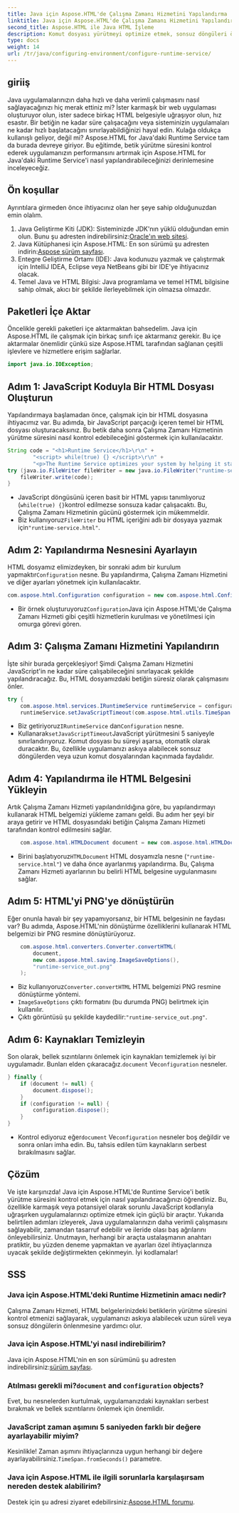 ```yaml
---
title: Java için Aspose.HTML'de Çalışma Zamanı Hizmetini Yapılandırma
linktitle: Java için Aspose.HTML'de Çalışma Zamanı Hizmetini Yapılandırma
second_title: Aspose.HTML ile Java HTML İşleme
description: Komut dosyası yürütmeyi optimize etmek, sonsuz döngüleri önlemek ve uygulama performansını artırmak için Aspose.HTML for Java'da Çalışma Zamanı Hizmetini nasıl yapılandıracağınızı öğrenin.
type: docs
weight: 14
url: /tr/java/configuring-environment/configure-runtime-service/
---
```

## giriiş
Java uygulamalarınızın daha hızlı ve daha verimli çalışmasını nasıl sağlayacağınızı hiç merak ettiniz mi? İster karmaşık bir web uygulaması oluşturuyor olun, ister sadece birkaç HTML belgesiyle uğraşıyor olun, hız esastır. Bir betiğin ne kadar süre çalışacağını veya sisteminizin uygulamaları ne kadar hızlı başlatacağını sınırlayabildiğinizi hayal edin. Kulağa oldukça kullanışlı geliyor, değil mi? Aspose.HTML for Java'daki Runtime Service tam da burada devreye giriyor. Bu eğitimde, betik yürütme süresini kontrol ederek uygulamanızın performansını artırmak için Aspose.HTML for Java'daki Runtime Service'i nasıl yapılandırabileceğinizi derinlemesine inceleyeceğiz.
## Ön koşullar
Ayrıntılara girmeden önce ihtiyacınız olan her şeye sahip olduğunuzdan emin olalım. 
1.  Java Geliştirme Kiti (JDK): Sisteminizde JDK'nın yüklü olduğundan emin olun. Bunu şu adresten indirebilirsiniz:[Oracle'ın web sitesi](https://www.oracle.com/java/technologies/javase-downloads.html).
2.  Java Kütüphanesi için Aspose.HTML: En son sürümü şu adresten indirin:[Aspose sürüm sayfası](https://releases.aspose.com/html/java/). 
3. Entegre Geliştirme Ortamı (IDE): Java kodunuzu yazmak ve çalıştırmak için IntelliJ IDEA, Eclipse veya NetBeans gibi bir IDE'ye ihtiyacınız olacak.
4. Temel Java ve HTML Bilgisi: Java programlama ve temel HTML bilgisine sahip olmak, akıcı bir şekilde ilerleyebilmek için olmazsa olmazdır.

## Paketleri İçe Aktar
Öncelikle gerekli paketleri içe aktarmaktan bahsedelim. Java için Aspose.HTML ile çalışmak için birkaç sınıfı içe aktarmanız gerekir. Bu içe aktarmalar önemlidir çünkü size Aspose.HTML tarafından sağlanan çeşitli işlevlere ve hizmetlere erişim sağlarlar.
```java
import java.io.IOException;
```

## Adım 1: JavaScript Koduyla Bir HTML Dosyası Oluşturun
Yapılandırmaya başlamadan önce, çalışmak için bir HTML dosyasına ihtiyacımız var. Bu adımda, bir JavaScript parçacığı içeren temel bir HTML dosyası oluşturacaksınız. Bu betik daha sonra Çalışma Zamanı Hizmetinin yürütme süresini nasıl kontrol edebileceğini göstermek için kullanılacaktır.
```java
String code = "<h1>Runtime Service</h1>\r\n" +
		"<script> while(true) {} </script>\r\n" +
		"<p>The Runtime Service optimizes your system by helping it start apps and programs faster.</p>\r\n";
try (java.io.FileWriter fileWriter = new java.io.FileWriter("runtime-service.html")) {
	fileWriter.write(code);
}
```

- JavaScript döngüsünü içeren basit bir HTML yapısı tanımlıyoruz (`while(true) {}`kontrol edilmezse sonsuza kadar çalışacaktı. Bu, Çalışma Zamanı Hizmetinin gücünü göstermek için mükemmeldir.
-  Biz kullanıyoruz`FileWriter` bu HTML içeriğini adlı bir dosyaya yazmak için`"runtime-service.html"`.
## Adım 2: Yapılandırma Nesnesini Ayarlayın
 HTML dosyamız elimizdeyken, bir sonraki adım bir kurulum yapmaktır`Configuration` nesne. Bu yapılandırma, Çalışma Zamanı Hizmetini ve diğer ayarları yönetmek için kullanılacaktır.
```java
com.aspose.html.Configuration configuration = new com.aspose.html.Configuration();
```

-  Bir örnek oluşturuyoruz`Configuration`Java için Aspose.HTML'de Çalışma Zamanı Hizmeti gibi çeşitli hizmetlerin kurulması ve yönetilmesi için omurga görevi gören.
## Adım 3: Çalışma Zamanı Hizmetini Yapılandırın
İşte sihir burada gerçekleşiyor! Şimdi Çalışma Zamanı Hizmetini JavaScript'in ne kadar süre çalışabileceğini sınırlayacak şekilde yapılandıracağız. Bu, HTML dosyamızdaki betiğin süresiz olarak çalışmasını önler.
```java
try {
	com.aspose.html.services.IRuntimeService runtimeService = configuration.getService(com.aspose.html.services.IRuntimeService.class);
	runtimeService.setJavaScriptTimeout(com.aspose.html.utils.TimeSpan.fromSeconds(5));
```

-  Biz getiriyoruz`IRuntimeService` dan`Configuration` nesne.
-  Kullanarak`setJavaScriptTimeout`JavaScript yürütmesini 5 saniyeyle sınırlandırıyoruz. Komut dosyası bu süreyi aşarsa, otomatik olarak duracaktır. Bu, özellikle uygulamanızı askıya alabilecek sonsuz döngülerden veya uzun komut dosyalarından kaçınmada faydalıdır.
## Adım 4: Yapılandırma ile HTML Belgesini Yükleyin
Artık Çalışma Zamanı Hizmeti yapılandırıldığına göre, bu yapılandırmayı kullanarak HTML belgemizi yükleme zamanı geldi. Bu adım her şeyi bir araya getirir ve HTML dosyasındaki betiğin Çalışma Zamanı Hizmeti tarafından kontrol edilmesini sağlar.
```java
	com.aspose.html.HTMLDocument document = new com.aspose.html.HTMLDocument("runtime-service.html", configuration);
```

-  Birini başlatıyoruz`HTMLDocument` HTML dosyamızla nesne (`"runtime-service.html"`) ve daha önce ayarlanmış yapılandırma. Bu, Çalışma Zamanı Hizmeti ayarlarının bu belirli HTML belgesine uygulanmasını sağlar.
## Adım 5: HTML'yi PNG'ye dönüştürün
Eğer onunla havalı bir şey yapamıyorsanız, bir HTML belgesinin ne faydası var? Bu adımda, Aspose.HTML'nin dönüştürme özelliklerini kullanarak HTML belgemizi bir PNG resmine dönüştürüyoruz.
```java
	com.aspose.html.converters.Converter.convertHTML(
		document,
		new com.aspose.html.saving.ImageSaveOptions(),
		"runtime-service_out.png"
	);
```

-  Biz kullanıyoruz`Converter.convertHTML` HTML belgemizi PNG resmine dönüştürme yöntemi.
- `ImageSaveOptions` çıktı formatını (bu durumda PNG) belirtmek için kullanılır.
- Çıktı görüntüsü şu şekilde kaydedilir:`"runtime-service_out.png"`.
## Adım 6: Kaynakları Temizleyin
 Son olarak, bellek sızıntılarını önlemek için kaynakları temizlemek iyi bir uygulamadır. Bunları elden çıkaracağız.`document` Ve`configuration` nesneler.
```java
} finally {
	if (document != null) {
		document.dispose();
	}
	if (configuration != null) {
		configuration.dispose();
	}
}
```

-  Kontrol ediyoruz eğer`document` Ve`configuration` nesneler boş değildir ve sonra onları imha edin. Bu, tahsis edilen tüm kaynakların serbest bırakılmasını sağlar.

## Çözüm
Ve işte karşınızda! Java için Aspose.HTML'de Runtime Service'i betik yürütme süresini kontrol etmek için nasıl yapılandıracağınızı öğrendiniz. Bu, özellikle karmaşık veya potansiyel olarak sorunlu JavaScript kodlarıyla uğraşırken uygulamalarınızı optimize etmek için güçlü bir araçtır. Yukarıda belirtilen adımları izleyerek, Java uygulamalarınızın daha verimli çalışmasını sağlayabilir, zamandan tasarruf edebilir ve ileride olası baş ağrılarını önleyebilirsiniz. Unutmayın, herhangi bir araçta ustalaşmanın anahtarı pratiktir, bu yüzden deneme yapmaktan ve ayarları özel ihtiyaçlarınıza uyacak şekilde değiştirmekten çekinmeyin. İyi kodlamalar!
## SSS
### Java için Aspose.HTML'deki Runtime Hizmetinin amacı nedir?  
Çalışma Zamanı Hizmeti, HTML belgelerinizdeki betiklerin yürütme süresini kontrol etmenizi sağlayarak, uygulamanızı askıya alabilecek uzun süreli veya sonsuz döngülerin önlenmesine yardımcı olur.
### Java için Aspose.HTML'yi nasıl indirebilirim?  
 Java için Aspose.HTML'nin en son sürümünü şu adresten indirebilirsiniz:[sürüm sayfası](https://releases.aspose.com/html/java/).
###  Atılması gerekli mi?`document` and `configuration` objects?  
Evet, bu nesnelerden kurtulmak, uygulamanızdaki kaynakları serbest bırakmak ve bellek sızıntılarını önlemek için önemlidir.
### JavaScript zaman aşımını 5 saniyeden farklı bir değere ayarlayabilir miyim?  
 Kesinlikle! Zaman aşımını ihtiyaçlarınıza uygun herhangi bir değere ayarlayabilirsiniz.`TimeSpan.fromSeconds()` parametre.
### Java için Aspose.HTML ile ilgili sorunlarla karşılaşırsam nereden destek alabilirim?  
 Destek için şu adresi ziyaret edebilirsiniz:[Aspose.HTML forumu](https://forum.aspose.com/c/html/29).